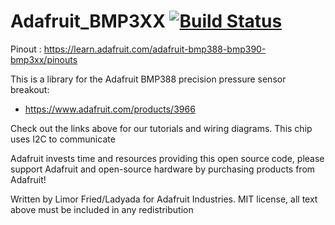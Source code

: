 # Adafruit_BMP3XX [![Build Status](https://github.com/adafruit/Adafruit_BMP3XX/workflows/Arduino%20Library%20CI/badge.svg)](https://github.com/adafruit/Adafruit_BMP3XX/actions)

Pinout : https://learn.adafruit.com/adafruit-bmp388-bmp390-bmp3xx/pinouts

This is a library for the Adafruit BMP388 precision pressure sensor breakout:
  * https://www.adafruit.com/products/3966
 
Check out the links above for our tutorials and wiring diagrams. This chip uses I2C to communicate

Adafruit invests time and resources providing this open source code, please support Adafruit and open-source hardware by purchasing products from Adafruit!

Written by Limor Fried/Ladyada for Adafruit Industries.
MIT license, all text above must be included in any redistribution
